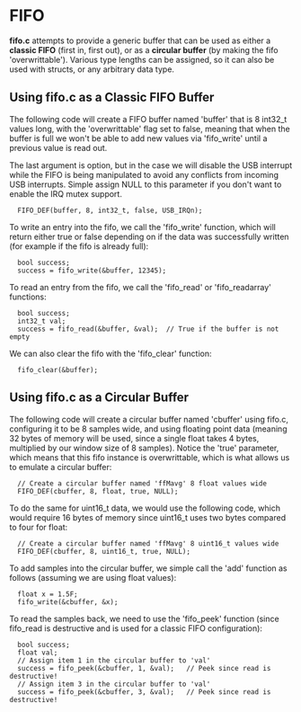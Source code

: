 # FIFO #

**fifo.c** attempts to provide a generic buffer that can be used as either a **classic FIFO** (first in, first out), or as a **circular buffer** (by making the fifo 'overwrittable').  Various type lengths can be assigned, so it can also be used with structs, or any arbitrary data type.

## Using fifo.c as a Classic FIFO Buffer ##

The following code will create a FIFO buffer named 'buffer' that is 8 int32\_t values long, with the 'overwrittable' flag set to false, meaning that when the buffer is full we won't be able to add new values via 'fifo\_write' until a previous value is read out.

The last argument is option, but in the case we will disable the USB interrupt while the FIFO is being manipulated to avoid any conflicts from incoming USB interrupts.  Simple assign NULL to this parameter if you don't want to enable the IRQ mutex support.
```
  FIFO_DEF(buffer, 8, int32_t, false, USB_IRQn);
```
To write an entry into the fifo, we call the 'fifo\_write' function, which will return either true or false depending on if the data was successfully written (for example if the fifo is already full):
```
  bool success;
  success = fifo_write(&buffer, 12345);
```
To read an entry from the fifo, we call the 'fifo\_read' or 'fifo\_readarray' functions:
```
  bool success;
  int32_t val;
  success = fifo_read(&buffer, &val);  // True if the buffer is not empty
```
We can also clear the fifo with the 'fifo\_clear' function:
```
  fifo_clear(&buffer);
```

## Using fifo.c as a Circular Buffer ##

The following code will create a circular buffer named 'cbuffer' using fifo.c, configuring it to be 8 samples wide, and using floating point data (meaning 32 bytes of memory will be used, since a single float takes 4 bytes, multiplied by our window size of 8 samples).  Notice the 'true' parameter, which means that this fifo instance is overwrittable, which is what allows us to emulate a circular buffer:
```
  // Create a circular buffer named 'ffMavg' 8 float values wide
  FIFO_DEF(cbuffer, 8, float, true, NULL);
```
To do the same for uint16\_t data, we would use the following code, which would require 16 bytes of memory since uint16\_t uses two bytes compared to four for float:
```
  // Create a circular buffer named 'ffMavg' 8 uint16_t values wide
  FIFO_DEF(cbuffer, 8, uint16_t, true, NULL);
```
To add samples into the circular buffer, we simple call the 'add' function as follows (assuming we are using float values):
```
  float x = 1.5F;
  fifo_write(&cbuffer, &x);
```
To read the samples back, we need to use the 'fifo\_peek' function (since fifo\_read is destructive and is used for a classic FIFO configuration):
```
  bool success;
  float val;
  // Assign item 1 in the circular buffer to 'val'
  success = fifo_peek(&cbuffer, 1, &val);   // Peek since read is destructive!
  // Assign item 3 in the circular buffer to 'val'
  success = fifo_peek(&cbuffer, 3, &val);   // Peek since read is destructive!
```
